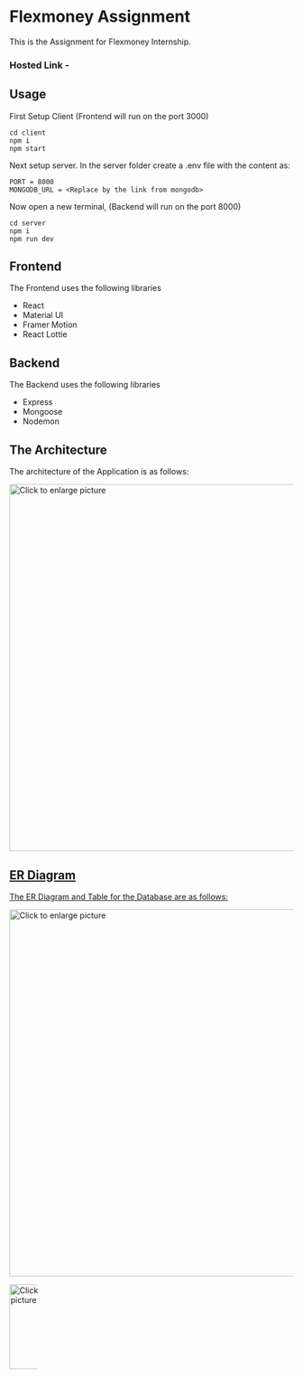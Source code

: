# Flexmoney Assignment

This is the Assignment for Flexmoney Internship.

### Hosted Link - <Link>

## Usage

First Setup Client (Frontend will run on the port 3000)

```
cd client
npm i
npm start
```

Next setup server. 
In the server folder create a .env file with the content as:
```
PORT = 8000
MONGODB_URL = <Replace by the link from mongodb>
```
Now open a new terminal, (Backend will run on the port 8000)
```
cd server
npm i
npm run dev
```


## Frontend

The Frontend uses the following libraries

<ul>
<li>React</li>
<li>Material UI</li>
<li>Framer Motion</li>
<li>React Lottie</li>
</ul>

## Backend

The Backend uses the following libraries

<ul>
<li>Express</li>
<li>Mongoose</li>
<li>Nodemon</li>
</ul>

## The Architecture

The architecture of the Application is as follows:

<a href="https://drive.google.com/uc?export=view&id=1Ea6vobQYLQW7KXYsioYCnBNKUPsuyDNH"><img src="https://drive.google.com/uc?export=view&id=1Ea6vobQYLQW7KXYsioYCnBNKUPsuyDNH" style="width: 650px; max-width: 100%; height: auto" title="Click to enlarge picture" />


## ER Diagram

The ER Diagram and Table for the Database are as follows:

<a href="https://drive.google.com/uc?export=view&id=1VIn0DezG8RrANvRsYoP98Au9A8QFoYn6"><img src="https://drive.google.com/uc?export=view&id=1VIn0DezG8RrANvRsYoP98Au9A8QFoYn6" style="width: 650px; max-width: 100%; height: auto" title="Click to enlarge picture" />

<a href="https://drive.google.com/uc?export=view&id=1zTzfPPewt10C0em2jRcHPYfGZQcyYuNK"><img src="https://drive.google.com/uc?export=view&id=1zTzfPPewt10C0em2jRcHPYfGZQcyYuNK" style="width: 150px; max-width: 50px; height: auto" title="Click to enlarge picture" />

